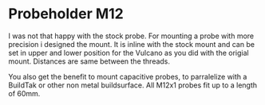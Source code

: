# Probeholder M12

I was not that happy with the stock probe. For mounting a probe with more precision i designed the mount. 
It is inline with the stock mount and can be set in upper and lower position for the Vulcano as you did with the
origial mount. Distances are same between the threads.

You also get the benefit to mount capacitive probes, to parralelize with a BuildTak or other non metal buildsurface.
All M12x1 probes fit up to a length of 60mm.
